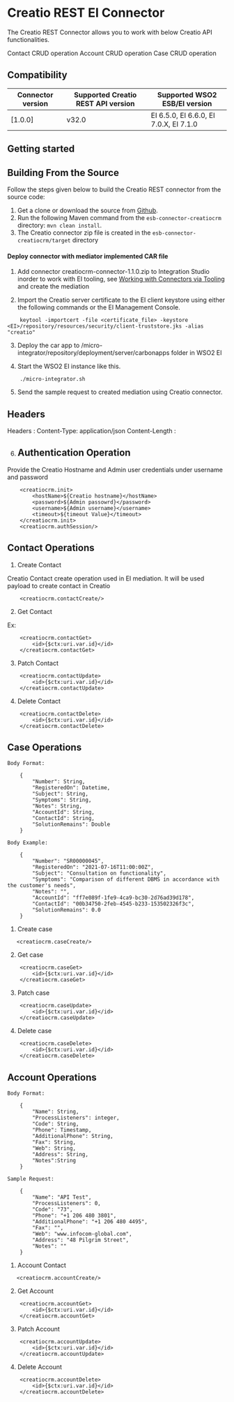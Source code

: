 # Creatio REST EI Connector

The Creatio REST Connector allows you to work with below Creatio API functionalities.

Contact CRUD operation
Account CRUD operation
Case CRUD operation

## Compatibility

| Connector version | Supported Creatio REST API version | Supported WSO2 ESB/EI version |
| ------------- | ------------- | ------------- |
| [1.0.0]| v32.0 | EI 6.5.0, EI 6.6.0, EI 7.0.X, EI 7.1.0 |

## Getting started

## Building From the Source

Follow the steps given below to build the Creatio REST connector from the source code:

1. Get a clone or download the source from [Github](https://github.com/wso2-extensions/esb-connector-creatio/).
2. Run the following Maven command from the `esb-connector-creatiocrm` directory: `mvn clean install`.
3. The Creatio connector zip file is created in the `esb-connector-creatiocrm/target` directory

#### Deploy connector with mediator implemented CAR file 

1. Add connector creatiocrm-connector-1.1.0.zip to Integration Studio inorder to work with EI tooling, see [Working with Connectors via Tooling](https://docs.wso2.com/display/EI650/Working+with+Connectors+via+Tooling) and create the mediation

2. Import the Creatio server certificate to the EI client keystore using either the following commands or the EI Management Console.

```
    keytool -importcert -file <certificate_file> -keystore <EI>/repository/resources/security/client-truststore.jks -alias "creatio"
```

3. Deploy the car app to <EI-HOME>/micro-integrator/repository/deployment/server/carbonapps folder in WSO2 EI

4. Start the WSO2 EI instance like this.

```
	./micro-integrator.sh
```

5. Send the sample request to created mediation using Creatio connector.

## Headers

Headers : 
Content-Type: application/json
Content-Length :

6. ## Authentication Operation

Provide the Creatio Hostname and Admin user credentials under username and password
```
    <creatiocrm.init>
        <hostName>${Creatio hostname}</hostName>
        <password>${Admin passowrd}</password>
        <username>${Admin username}</username>
        <timeout>${timeout Value}</timeout>
    </creatiocrm.init>
    <creatiocrm.authSession/>
```
## Contact Operations

1. Create Contact

Creatio Contact create operation used in EI mediation. It will be used payload to create contact in Creatio

```
    <creatiocrm.contactCreate/>
```

2. Get Contact

Ex:
```
    <creatiocrm.contactGet>
        <id>{$ctx:uri.var.id}</id>
    </creatiocrm.contactGet>
```

3. Patch Contact

```
    <creatiocrm.contactUpdate>
        <id>{$ctx:uri.var.id}</id>
    </creatiocrm.contactUpdate>
```

4. Delete Contact

```
    <creatiocrm.contactDelete>
        <id>{$ctx:uri.var.id}</id>
    </creatiocrm.contactDelete>
```

## Case Operations

    Body Format:
```
    {
        "Number": String,
        "RegisteredOn": Datetime,
        "Subject": String,
        "Symptoms": String,
        "Notes": String,
        "AccountId": String,
        "ContactId": String,
        "SolutionRemains": Double
    }
```
    Body Example:
```
    {
        "Number": "SR00000045",
        "RegisteredOn": "2021-07-16T11:00:00Z",
        "Subject": "Consultation on functionality",
        "Symptoms": "Comparison of different DBMS in accordance with the customer's needs",
        "Notes": "",
        "AccountId": "ff7e089f-1fe9-4ca9-bc30-2d76ad39d178",
        "ContactId": "00b34750-2feb-4545-b233-153502326f3c",
        "SolutionRemains": 0.0
    }
```

1. Create case
```
   <creatiocrm.caseCreate/>
```

2. Get case

```
    <creatiocrm.caseGet>
        <id>{$ctx:uri.var.id}</id>
    </creatiocrm.caseGet>
```
3. Patch case

```
    <creatiocrm.caseUpdate>
        <id>{$ctx:uri.var.id}</id>
    </creatiocrm.caseUpdate>
```

4. Delete case

```
    <creatiocrm.caseDelete>
        <id>{$ctx:uri.var.id}</id>
    </creatiocrm.caseDelete>
```
## Account Operations


    Body Format:
```
    {
        "Name": String,
        "ProcessListeners": integer,
        "Code": String,
        "Phone": Timestamp,
        "AdditionalPhone": String,
        "Fax": String,
        "Web": String,
        "Address": String,
        "Notes":String
    }
```
    Sample Request:
```
    {
        "Name": "API Test",
        "ProcessListeners": 0,
        "Code": "73",
        "Phone": "+1 206 480 3801",
        "AdditionalPhone": "+1 206 480 4495",
        "Fax": "",
        "Web": "www.infocom-global.com",
        "Address": "48 Pilgrim Street",
        "Notes": ""
    }
```

1. Account Contact

```
   <creatiocrm.accountCreate/>
```

2. Get Account

```
    <creatiocrm.accountGet>
        <id>{$ctx:uri.var.id}</id>
    </creatiocrm.accountGet>
```
    
3. Patch Account

```
    <creatiocrm.accountUpdate>
        <id>{$ctx:uri.var.id}</id>
    </creatiocrm.accountUpdate>
```

4. Delete Account

```
    <creatiocrm.accountDelete>
        <id>{$ctx:uri.var.id}</id>
    </creatiocrm.accountDelete>
```
